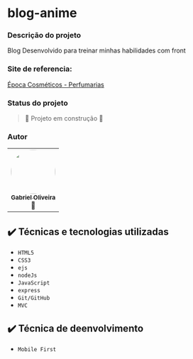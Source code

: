 # blog-anime

### Descrição do projeto

Blog Desenvolvido para treinar minhas habilidades com front

### Site de referencia:

[Época Cosméticos - Perfumarias](https://www.epocacosmeticos.com.br/?utm_source=google&utm_medium=cpc&utm_campaign=brand&gbraid=0AAAAADozk7fLGOpugDxqr0a4M2K_RFq5S&gclid=CjwKCAjwy_aUBhACEiwA2IHHQLQATRwRi3ZV8yjvNiPPhxd8FBrIvCnZmbuvMTNt4yPyufJciIbTDRoC6OQQAvD_BwE&uam=true&mobile=2)

### Status do projeto

> :construction: Projeto em construção :construction:

### Autor

<table>
  <tr>
      <td align="center"><a href="https://github.com/GabriellShi"><img style="border-radius: 50%;" src="https://avatars.githubusercontent.com/u/103224074?v=4" width="100px;" alt=""/><br /><sub><b>Gabriel Oliveira</b></sub></a><br />🚀</td>
  </tr>
  
</table>


## ✔️ Técnicas e tecnologias utilizadas

- ``HTML5``
- ``CSS3``
- ``ejs``
- ``nodeJs``
- ``JavaScript``
- ``express``
- ``Git/GitHub``
- ``MVC``

## ✔️ Técnica de deenvolvimento

- ``Mobile First``
